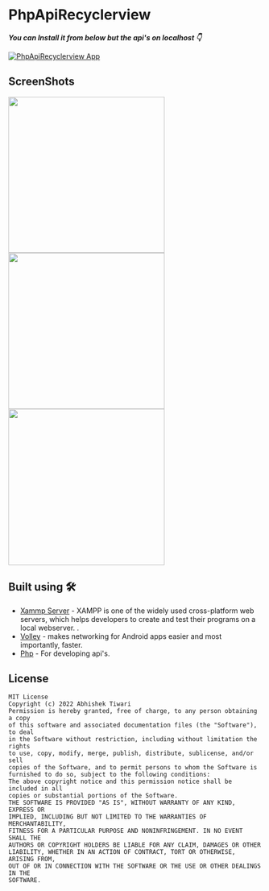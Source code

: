 # PhpApiRecyclerview

***You can Install it from below but the api's on localhost 👇***

[![PhpApiRecyclerview App](https://img.shields.io/badge/PhpApiRecyclerview💰-APK-red.svg?style=for-the-badge&logo=android)](https://github.com/AbhishekTiwariAndroid/CryptoExchange/blob/master/app-debug.apk)





 



## ScreenShots

<img src="https://user-images.githubusercontent.com/42689087/182079565-0abee0f9-048c-4b54-bbbe-9b67dd11183f.png" width="310"/>  <img src="https://user-images.githubusercontent.com/42689087/182079591-26d57d51-bab1-40af-b969-aaae04eae284.png" width="310"/> <img src="https://user-images.githubusercontent.com/42689087/182079607-684c1ab0-76e0-4159-95f4-0b9941360ced.png" width="310"/> 


## Built using 🛠


- [Xammp Server](https://www.apachefriends.org/download.html) - XAMPP is one of the widely used cross-platform web servers, which helps developers to create and test their programs on a local webserver. .
- [Volley](https://google.github.io/volley/) - makes networking for Android apps easier and most importantly, faster.
- [Php](https://www.php.net/) - For developing api's.


## License
```
MIT License
Copyright (c) 2022 Abhishek Tiwari
Permission is hereby granted, free of charge, to any person obtaining a copy
of this software and associated documentation files (the "Software"), to deal
in the Software without restriction, including without limitation the rights
to use, copy, modify, merge, publish, distribute, sublicense, and/or sell
copies of the Software, and to permit persons to whom the Software is
furnished to do so, subject to the following conditions:
The above copyright notice and this permission notice shall be included in all
copies or substantial portions of the Software.
THE SOFTWARE IS PROVIDED "AS IS", WITHOUT WARRANTY OF ANY KIND, EXPRESS OR
IMPLIED, INCLUDING BUT NOT LIMITED TO THE WARRANTIES OF MERCHANTABILITY,
FITNESS FOR A PARTICULAR PURPOSE AND NONINFRINGEMENT. IN NO EVENT SHALL THE
AUTHORS OR COPYRIGHT HOLDERS BE LIABLE FOR ANY CLAIM, DAMAGES OR OTHER
LIABILITY, WHETHER IN AN ACTION OF CONTRACT, TORT OR OTHERWISE, ARISING FROM,
OUT OF OR IN CONNECTION WITH THE SOFTWARE OR THE USE OR OTHER DEALINGS IN THE
SOFTWARE.
```
